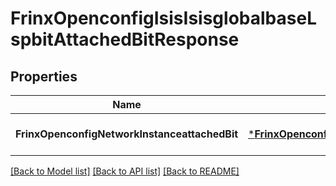 # FrinxOpenconfigIsisIsisglobalbaseLspbitAttachedBitResponse

## Properties
Name | Type | Description | Notes
------------ | ------------- | ------------- | -------------
**FrinxOpenconfigNetworkInstanceattachedBit** | [***FrinxOpenconfigIsisIsisglobalbaseLspbitAttachedBit**](frinx.openconfig.isis.isisglobalbase.lspbit.AttachedBit.md) |  | [optional] [default to null]

[[Back to Model list]](../README.md#documentation-for-models) [[Back to API list]](../README.md#documentation-for-api-endpoints) [[Back to README]](../README.md)



